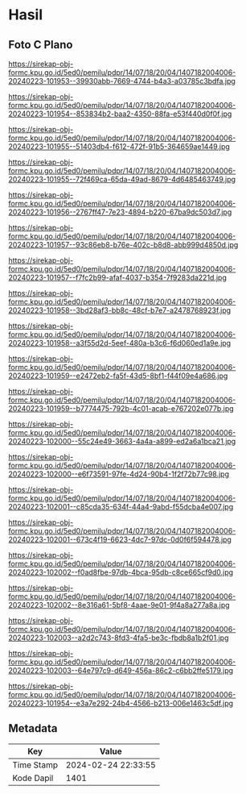 # Hasil

## Foto C Plano

https://sirekap-obj-formc.kpu.go.id/5ed0/pemilu/pdpr/14/07/18/20/04/1407182004006-20240223-101953--39930abb-7669-4744-b4a3-a03785c3bdfa.jpg

https://sirekap-obj-formc.kpu.go.id/5ed0/pemilu/pdpr/14/07/18/20/04/1407182004006-20240223-101954--853834b2-baa2-4350-88fa-e53f440d0f0f.jpg

https://sirekap-obj-formc.kpu.go.id/5ed0/pemilu/pdpr/14/07/18/20/04/1407182004006-20240223-101955--51403db4-f612-472f-91b5-364659ae1449.jpg

https://sirekap-obj-formc.kpu.go.id/5ed0/pemilu/pdpr/14/07/18/20/04/1407182004006-20240223-101955--72f469ca-65da-49ad-8679-4d6485463749.jpg

https://sirekap-obj-formc.kpu.go.id/5ed0/pemilu/pdpr/14/07/18/20/04/1407182004006-20240223-101956--2767ff47-7e23-4894-b220-67ba9dc503d7.jpg

https://sirekap-obj-formc.kpu.go.id/5ed0/pemilu/pdpr/14/07/18/20/04/1407182004006-20240223-101957--93c86eb8-b76e-402c-b8d8-abb999d4850d.jpg

https://sirekap-obj-formc.kpu.go.id/5ed0/pemilu/pdpr/14/07/18/20/04/1407182004006-20240223-101957--f7fc2b99-afaf-4037-b354-7f9283da221d.jpg

https://sirekap-obj-formc.kpu.go.id/5ed0/pemilu/pdpr/14/07/18/20/04/1407182004006-20240223-101958--3bd28af3-bb8c-48cf-b7e7-a2478768923f.jpg

https://sirekap-obj-formc.kpu.go.id/5ed0/pemilu/pdpr/14/07/18/20/04/1407182004006-20240223-101958--a3f55d2d-5eef-480a-b3c6-f6d060ed1a9e.jpg

https://sirekap-obj-formc.kpu.go.id/5ed0/pemilu/pdpr/14/07/18/20/04/1407182004006-20240223-101959--e2472eb2-fa5f-43d5-8bf1-f44f09e4a686.jpg

https://sirekap-obj-formc.kpu.go.id/5ed0/pemilu/pdpr/14/07/18/20/04/1407182004006-20240223-101959--b7774475-792b-4c01-acab-e767202e077b.jpg

https://sirekap-obj-formc.kpu.go.id/5ed0/pemilu/pdpr/14/07/18/20/04/1407182004006-20240223-102000--55c24e49-3663-4a4a-a899-ed2a6a1bca21.jpg

https://sirekap-obj-formc.kpu.go.id/5ed0/pemilu/pdpr/14/07/18/20/04/1407182004006-20240223-102000--e6f73591-97fe-4d24-90b4-1f2f72b77c98.jpg

https://sirekap-obj-formc.kpu.go.id/5ed0/pemilu/pdpr/14/07/18/20/04/1407182004006-20240223-102001--c85cda35-634f-44a4-9abd-f55dcba4e007.jpg

https://sirekap-obj-formc.kpu.go.id/5ed0/pemilu/pdpr/14/07/18/20/04/1407182004006-20240223-102001--673c4f19-6623-4dc7-97dc-0d0f6f594478.jpg

https://sirekap-obj-formc.kpu.go.id/5ed0/pemilu/pdpr/14/07/18/20/04/1407182004006-20240223-102002--f0ad8fbe-97db-4bca-95db-c8ce665cf9d0.jpg

https://sirekap-obj-formc.kpu.go.id/5ed0/pemilu/pdpr/14/07/18/20/04/1407182004006-20240223-102002--8e316a61-5bf8-4aae-9e01-9f4a8a277a8a.jpg

https://sirekap-obj-formc.kpu.go.id/5ed0/pemilu/pdpr/14/07/18/20/04/1407182004006-20240223-102003--a2d2c743-8fd3-4fa5-be3c-fbdb8a1b2f01.jpg

https://sirekap-obj-formc.kpu.go.id/5ed0/pemilu/pdpr/14/07/18/20/04/1407182004006-20240223-102003--64e797c9-d649-456a-86c2-c6bb2ffe5179.jpg

https://sirekap-obj-formc.kpu.go.id/5ed0/pemilu/pdpr/14/07/18/20/04/1407182004006-20240223-101954--e3a7e292-24b4-4566-b213-006e1463c5df.jpg


## Metadata

| Key        | Value               |
| ---------- | ------------------- |
| Time Stamp | 2024-02-24 22:33:55 |
| Kode Dapil | 1401                |



